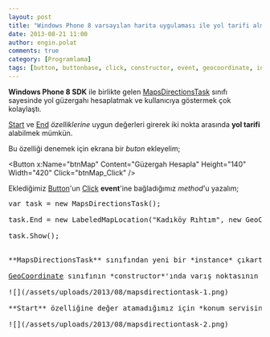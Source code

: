 ```yaml
---
layout: post
title: "Windows Phone 8 varsayılan harita uygulaması ile yol tarifi alma"
date: 2013-08-21 11:00
author: engin.polat
comments: true
category: [Programlama]
tags: [button, buttonbase, click, constructor, event, geocoordinate, instance, labeledmaplocation, location, mapsdirectionstask, start, uri, urikind, windows phone, windowsphone, wp8]
---
```

**Windows Phone 8 SDK** ile birlikte gelen <a href="http://msdn.microsoft.com/library/windowsphone/develop/microsoft.phone.tasks.mapsdirectionstask" title="MapsDirectionsTask Class" target="_blank">MapsDirectionsTask</a> sınıfı sayesinde yol güzergahı hesaplatmak ve kullanıcıya göstermek çok kolaylaştı.

<a href="http://msdn.microsoft.com/library/windowsphone/develop/microsoft.phone.tasks.mapsdirectionstask.start" title="MapsDirectionsTask.Start Property" target="_blank">Start</a> ve <a href="http://msdn.microsoft.com/library/windowsphone/develop/microsoft.phone.tasks.mapsdirectionstask.end" title="MapsDirectionsTask.End Property" target="_blank">End</a> *özelliklerine* uygun değerleri girerek iki nokta arasında **yol tarifi** alabilmek mümkün.

Bu özelliği denemek için ekrana bir *buton* ekleyelim;



&lt;Button x:Name="btnMap" Content="Güzergah Hesapla" Height="140" Width="420" Click="btnMap_Click" /&gt;</pre>

Eklediğimiz <a href="http://msdn.microsoft.com/library/system.windows.controls.button" title="Button Class" target="_blank">Button</a>'un <a href="http://msdn.microsoft.com/library/system.windows.controls.primitives.buttonbase.click" title="ButtonBase.Click Event" target="_blank">Click</a> **event**'ine bağladığımız *method*'u yazalım;

<pre class="brush:csharp">var task = new MapsDirectionsTask();

task.End = new LabeledMapLocation("Kadıköy Rıhtım", new GeoCoordinate(40.990, 29.025));

task.Show();


**MapsDirectionsTask** sınıfından yeni bir *instance* çıkartıp, **End** özelliğine <a href="http://msdn.microsoft.com/library/windowsphone/develop/microsoft.phone.tasks.labeledmaplocation" title="LabeledMapLocation Class" target="_blank">LabeledMapLocation</a> sınıfından bir değişken atıyoruz.

<a href="http://msdn.microsoft.com/library/system.device.location.geocoordinate" title="GeoCoordinate Class" target="_blank">GeoCoordinate</a> sınıfının *constructor*'ında varış noktasının koordinatlarını vermemiz gerekiyor, ben örnek olarak *40.990* ve *29.025* değerlerini verdim böylece *Kadıköy Rıhtım*'a nasıl gidileceğini buluyor olacağız;

![](/assets/uploads/2013/08/mapsdirectiontask-1.png)

**Start** özelliğine değer atamadığımız için *konum servisinden* bulunan konumumuz kullanılacak ve **End** özelliğine verdiğimiz konum'a giden *güzergah* hesaplanarak ekranda bir **harita** ve altında **liste** şeklide gösterilecek;

![](/assets/uploads/2013/08/mapsdirectiontask-2.png)

